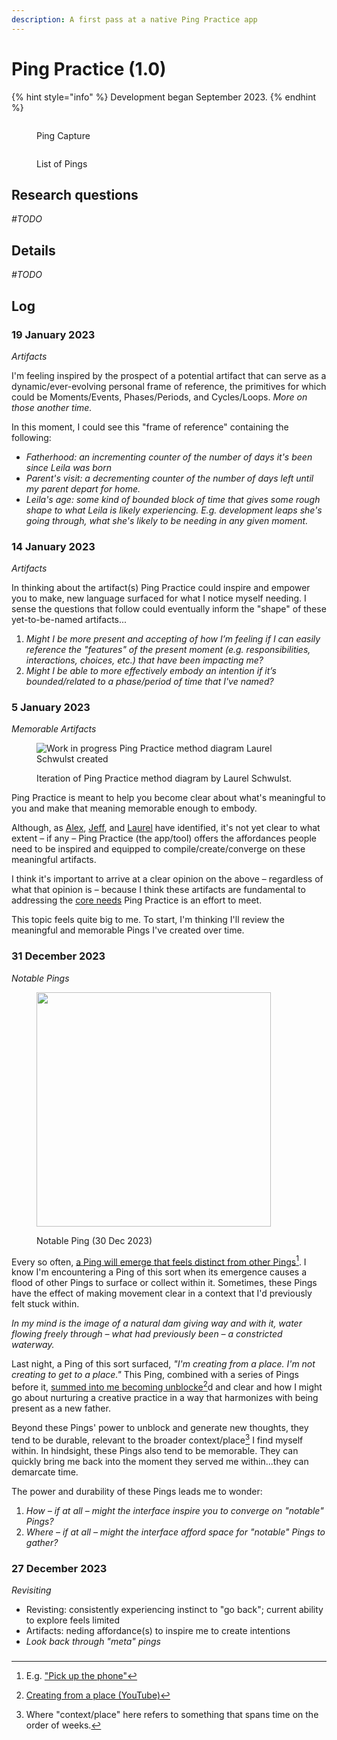 ```yaml
---
description: A first pass at a native Ping Practice app
---
```


# Ping Practice (1.0)

{% hint style="info" %}
Development began September 2023.
{% endhint %}



<div>

<figure><img src="../.gitbook/assets/IMG_9865.PNG" alt=""><figcaption><p>Ping Capture </p></figcaption></figure>

 

<figure><img src="../.gitbook/assets/IMG_7BC07064FF25-1.jpeg" alt=""><figcaption><p>List of Pings</p></figcaption></figure>

</div>

## Research questions&#x20;

_#TODO_

## Details

_#TODO_

## Log

### 19 January 2023

_Artifacts_

I'm feeling inspired by the prospect of a potential artifact that can serve as a dynamic/ever-evolving personal frame of reference, the primitives for which could be Moments/Events, Phases/Periods, and Cycles/Loops. _More on those another time._&#x20;

In this moment, I could see this "frame of reference" containing the following:

* _Fatherhood: an incrementing counter of the number of days it's been since Leila was born_
* _Parent's visit: a decrementing counter of the number of days left until my parent depart for home._
* _Leila's age: some kind of bounded block of time that gives some rough shape to what Leila is likely experiencing. E.g. development leaps she's going through, what she's likely to be needing in any given moment._

### 14 January 2023

_Artifacts_

In thinking about the artifact(s) Ping Practice could inspire and empower you to make, new language surfaced for what I notice myself needing. I sense the questions that follow could eventually inform the "shape" of these yet-to-be-named artifacts...

1. _Might I be more present and accepting of how I’m feeling if I can easily reference the "features" of the present moment  (e.g. responsibilities, interactions, choices, etc.)  that have been impacting me?_
2. _Might I be able to more effectively embody an intention if it’s bounded/related to a phase/period of time that I've named?_

### 5 January 2023

_Memorable Artifacts_

<figure><img src="../.gitbook/assets/Ping-Practice-Method-Diagram.png" alt="Work in progress Ping Practice method diagram Laurel Schwulst created"><figcaption><p>Iteration of Ping Practice method diagram by Laurel Schwulst.</p></figcaption></figure>

Ping Practice is meant to help you become clear about what's meaningful to you and make that meaning memorable enough to embody.

Although, as [Alex](https://www.alexhollender.info/), [Jeff](https://jnoh.net/), and [Laurel](https://laurelschwulst.com/) have identified, it's not yet clear to what extent – if any – Ping Practice (the app/tool) offers the affordances people need to be inspired and equipped to compile/create/converge on these meaningful artifacts.

I think it's important to arrive at a clear opinion on the above – regardless of what that opinion is – because I think these artifacts are fundamental to addressing the [core needs](https://ping-practice.gitbook.io/pings/needs) Ping Practice is an effort to meet.&#x20;

This topic feels quite big to me. To start, I'm thinking I'll review the meaningful and memorable Pings I've created over time.

### 31 December 2023

_Notable Pings_



<figure><img src="../.gitbook/assets/Ping-Creating from a place.jpg" alt="" width="375"><figcaption><p>Notable Ping (30 Dec 2023)</p></figcaption></figure>

Every so often, [a Ping will emerge that feels distinct from other Pings](#user-content-fn-1)[^1]. I know I'm encountering a Ping of this sort when its emergence causes a flood of other Pings to surface or collect within it. Sometimes, these Pings have the effect of making movement clear in a context that I'd previously felt stuck within.&#x20;

_In my mind is the image of a natural dam giving way and with it, water flowing freely through – what had previously been – a constricted waterway._

Last night, a Ping of this sort surfaced, _"I'm creating from a place. I'm not creating to get to a place."_ This Ping, combined with a series of Pings before it, [summed into me becoming unblocke](#user-content-fn-2)[^2]d and clear and how I might go about nurturing a creative practice in a way that harmonizes with being present as a new father.

Beyond these Pings' power to unblock and generate new thoughts, they tend to be durable, relevant to the broader context/place[^3] I find myself within. In hindsight, these Pings also tend to be memorable. They can quickly bring me back into the moment they served me within...they can demarcate time.

The power and durability of these Pings leads me to wonder:

1. _How – if at all – might the interface inspire you to converge on "notable" Pings?_
2. _Where – if at all – might the interface afford space for "notable" Pings to gather?_

### 27 December 2023

_Revisiting_&#x20;

* Revisting: consistently experiencing instinct to "go back"; current ability to explore feels limited&#x20;
* Artifacts: neding affordance(s) to inspire me to create intentions&#x20;
* _Look back through "meta" pings_



###

[^1]: E.g. ["Pick up the phone"](https://www.youtube.com/watch?v=avOU29QkuPk\&t=33s)

[^2]: [Creating from a place (YouTube)](https://www.youtube.com/watch?v=FlRLZzxCKZw)

[^3]: Where "context/place" here refers to something that spans time on the order of weeks.
